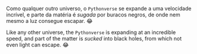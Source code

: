 Como qualquer outro universo, o `Pythonverse` se expande a uma velocidade incrível, e parte da matéria é *sugada* por buracos negros, de onde nem mesmo a luz consegue escapar. 😂

Like any other universe, the `Pythonverse` is expanding at an incredible speed, and part of the matter is *sucked* into black holes, from which not even light can escape. 😂
